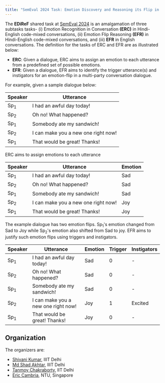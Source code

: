 ```yaml
---
title: "SemEval 2024 Task: Emotion Discovery and Reasoning its Flip in Conversation (EDiReF)"
---
```


The __EDiReF__ shared task at [SemEval 2024](https://semeval.github.io/SemEval2024/) is an amalgamation of three subtasks tasks- (i) Emotion Recognition in Conversation __(ERC)__ in Hindi-English code-mixed conversations, (ii) Emotion Flip Reasoning __(EFR)__ in Hindi-English code-mixed conversations, and (iii) __EFR__ in English conversations. The definition for the tasks of ERC and EFR are as illustrated below:

* __ERC__:  Given a dialogue, ERC aims to assign an emotion to each utterance from a predefined set of possible emotions.
* __EFR__: Given a dialogue, EFR aims to identify the trigger utterance(s) and instigators for an emotion-flip in a multi-party conversation dialogue.

For example, given a sample dialogue below:

|     Speaker    |                Utterance            |
|----------------|-------------------------------------|
| Sp<sub>1</sub> | I had an awful day today!           |
| Sp<sub>2</sub> | Oh no! What happened?               |
| Sp<sub>1</sub> | Somebody ate my sandwich!           |
| Sp<sub>2</sub> | I can make you a new one right now! |
| Sp<sub>1</sub> | That would be great! Thanks!        |

ERC aims to assign emotions to each utterance

|     Speaker    |                Utterance            | Emotion |
|----------------|-------------------------------------|---------|
| Sp<sub>1</sub> | I had an awful day today!           | Sad     |
| Sp<sub>2</sub> | Oh no! What happened?               | Sad     |
| Sp<sub>1</sub> | Somebody ate my sandwich!           | Sad     |
| Sp<sub>2</sub> | I can make you a new one right now! | Joy     |
| Sp<sub>1</sub> | That would be great! Thanks!        | Joy     |

The example dialogue has two emotion flips. Sp<sub>1</sub>'s emotion changed from Sad to Joy while Sp<sub>2</sub>'s emotion also shifted from Sad to joy. EFR aims to justify such emotion flips using triggers and instigators.

|     Speaker    |                Utterance            | Emotion | Trigger | Instigators |
|----------------|-------------------------------------|---------|---------|-------------|
| Sp<sub>1</sub> | I had an awful day today!           | Sad     |    0    |      -      |
| Sp<sub>2</sub> | Oh no! What happened?               | Sad     |    0    |      -      |
| Sp<sub>1</sub> | Somebody ate my sandwich!           | Sad     |    0    |      -      |
| Sp<sub>2</sub> | I can make you a new one right now! | Joy     |    1    |   Excited   |
| Sp<sub>1</sub> | That would be great! Thanks!        | Joy     |    0    |      -      |

## Organization

<!-- Please subscribe to https://groups.google.com/group/dimsum16 for announcements about the task.

See the [schedule](http://alt.qcri.org/semeval2016/task10/index.php?id=important-dates) for planned data releases and deadlines. -->

The organizers are:

* [Shivani Kumar](https://sites.google.com/iiitd.ac.in/shivani-kumar/home),  IIIT Delhi
* [Md Shad Akhtar](https://faculty.iiitd.ac.in/~shad.akhtar/),  IIIT Delhi
* [Tanmoy Chakraborty](https://www.tanmoychak.com/),  IIT Delhi
* [Eric Cambria](https://dr.ntu.edu.sg/cris/rp/rp00927), NTU, Singapore
